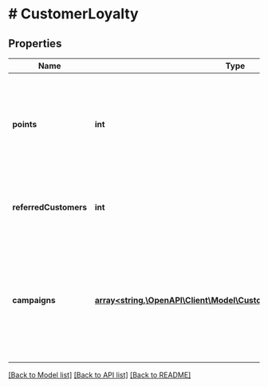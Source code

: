 # # CustomerLoyalty

## Properties

Name | Type | Description | Notes
------------ | ------------- | ------------- | -------------
**points** | **int** | Customer&#39;s loyalty points minus expired for all loyalty cards which the customer has. | [optional]
**referredCustomers** | **int** | Total number of customers referred by the customer. | [optional]
**campaigns** | [**array<string,\OpenAPI\Client\Model\CustomerLoyaltyCampaignsEntry>**](CustomerLoyaltyCampaignsEntry.md) | Contains campaigns with details about point balances and how many customers were referred by the customer. | [optional]

[[Back to Model list]](../../README.md#models) [[Back to API list]](../../README.md#endpoints) [[Back to README]](../../README.md)
